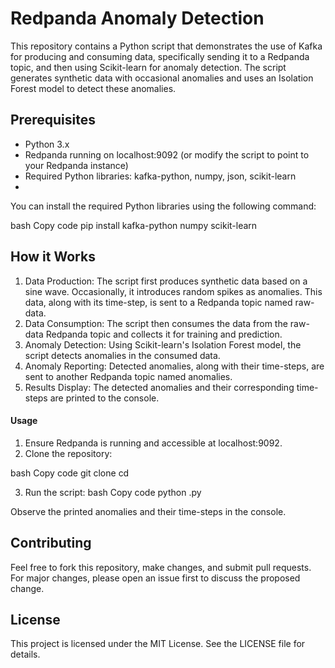 # Redpanda Anomaly Detection

This repository contains a Python script that demonstrates the use of Kafka for producing and consuming data, specifically sending it to a Redpanda topic, and then using Scikit-learn for anomaly detection. The script generates synthetic data with occasional anomalies and uses an Isolation Forest model to detect these anomalies.

## Prerequisites

* Python 3.x
* Redpanda running on localhost:9092 (or modify the script to point to your Redpanda instance)
* Required Python libraries: kafka-python, numpy, json, scikit-learn
* 
You can install the required Python libraries using the following command:

bash
Copy code
pip install kafka-python numpy scikit-learn

## How it Works
1. Data Production: The script first produces synthetic data based on a sine wave. Occasionally, it introduces random spikes as anomalies. This data, along with its time-step, is sent to a Redpanda topic named raw-data.
2. Data Consumption: The script then consumes the data from the raw-data Redpanda topic and collects it for training and prediction.
3. Anomaly Detection: Using Scikit-learn's Isolation Forest model, the script detects anomalies in the consumed data.
4. Anomaly Reporting: Detected anomalies, along with their time-steps, are sent to another Redpanda topic named anomalies.
5. Results Display: The detected anomalies and their corresponding time-steps are printed to the console.

#### Usage
1. Ensure Redpanda is running and accessible at localhost:9092.
2. Clone the repository:

bash
Copy code
git clone <repository-url>
cd <repository-directory>

3. Run the script:
bash
Copy code
python <script-name>.py

Observe the printed anomalies and their time-steps in the console.

## Contributing
Feel free to fork this repository, make changes, and submit pull requests. For major changes, please open an issue first to discuss the proposed change.

## License
This project is licensed under the MIT License. See the LICENSE file for details.

